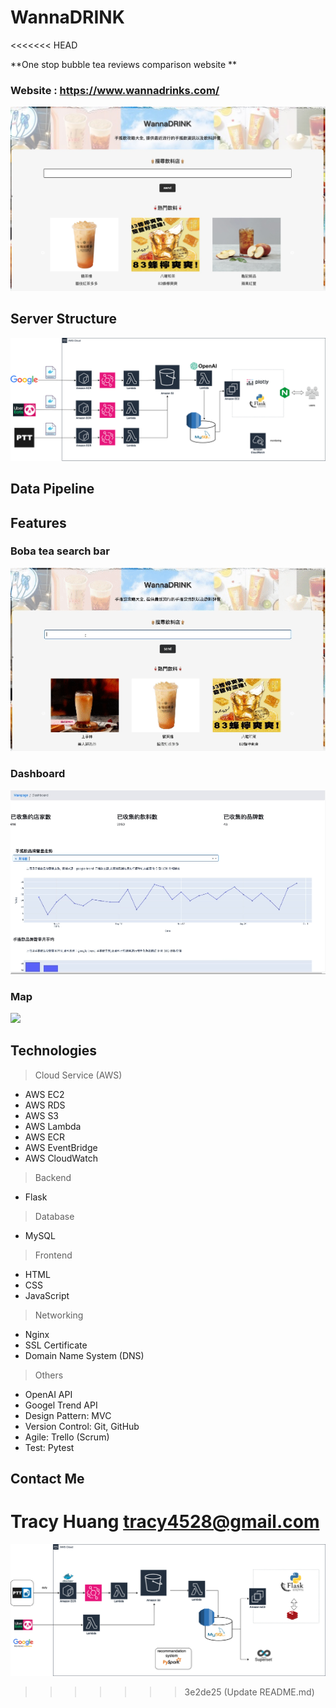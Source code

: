 
# WannaDRINK

<<<<<<< HEAD

**One stop bubble tea reviews comparison website **


### Website : https://www.wannadrinks.com/
![image](ReadmeMaterial/mainpage.jpg)

## Server Structure
![image](ReadmeMaterial/Structure.png)

## Data Pipeline


## Features
### Boba tea search bar
![](ReadmeMaterial/searchingbar.gif)

### Dashboard
![](ReadmeMaterial/dashboard.gif)

### Map
![](ReadmeMaterial/map.gif)


## Technologies

>Cloud Service (AWS)
* AWS EC2
* AWS RDS
* AWS S3
* AWS Lambda
* AWS ECR
* AWS EventBridge
* AWS CloudWatch

> Backend
* Flask

> Database
* MySQL

> Frontend
* HTML
* CSS
* JavaScript

> Networking
* Nginx
* SSL Certificate
* Domain Name System (DNS)

> Others
* OpenAI API
* Googel Trend API
* Design Pattern: MVC
* Version Control: Git, GitHub
* Agile: Trello (Scrum)
* Test: Pytest


## Contact Me

Tracy Huang   tracy4528@gmail.com
=======
![image](https://github.com/tracy4528/WannaDRINK/blob/main/wannadrink_framework.png)
>>>>>>> 3e2de25 (Update README.md)
